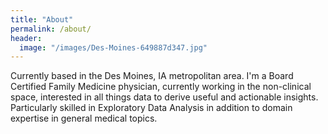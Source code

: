 ```yaml
---
title: "About"
permalink: /about/
header:
  image: "/images/Des-Moines-649887d347.jpg"
---
```


Currently based in the Des Moines, IA metropolitan area.  I'm a Board Certified Family Medicine physician, currently working in the non-clinical space, interested in all things data to derive useful and actionable insights.  Particularly skilled in Exploratory Data Analysis in addition to domain expertise in general medical topics.
